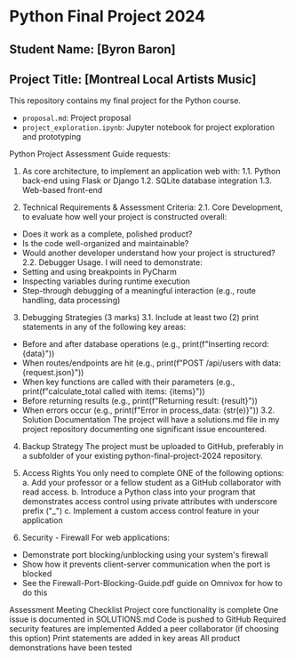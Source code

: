 # Python Final Project 2024
## Student Name: [Byron Baron]
## Project Title: [Montreal Local Artists Music]

This repository contains my final project for the Python course.
- `proposal.md`: Project proposal
- `project_exploration.ipynb`: Jupyter notebook for project exploration and prototyping

Python Project Assessment Guide requests:
1. As core architecture, to implement an application web with:
   1.1. Python back-end using Flask or Django
   1.2. SQLite database integration
   1.3. Web-based front-end

2. Technical Requirements & Assessment Criteria:
   2.1. Core Development, to evaluate how well your project is constructed overall:
- Does it work as a complete, polished product?
- Is the code well-organized and maintainable?
- Would another developer understand how your project is structured?
   2.2. Debugger Usage. I will need to demonstrate:
- Setting and using breakpoints in PyCharm
- Inspecting variables during runtime execution
- Step-through debugging of a meaningful interaction (e.g., route handling, data processing)

3. Debugging Strategies (3 marks)
   3.1. Include at least two (2) print statements in any of the following key areas:
- Before and after database operations (e.g., print(f"Inserting record: {data}"))
- When routes/endpoints are hit (e.g., print(f"POST /api/users with data: {request.json}"))
- When key functions are called with their parameters (e.g., print(f"calculate_total called with items: {items}"))
- Before returning results (e.g., print(f"Returning result: {result}"))
- When errors occur (e.g., print(f"Error in process_data: {str(e)}"))
   3.2. Solution Documentation
The project will have a solutions.md file in my project repository documenting one significant issue encountered.

4. Backup Strategy
The project must be uploaded to GitHub, preferably in a subfolder of your existing python-final-project-2024 repository.

5. Access Rights
You only need to complete ONE of the following options:
   a. Add your professor or a fellow student as a GitHub collaborator with read access.
   b. Introduce a Python class into your program that demonstrates access control using private attributes with underscore prefix ("_")
   c. Implement a custom access control feature in your application

6. Security - Firewall
For web applications:
- Demonstrate port blocking/unblocking using your system's firewall
- Show how it prevents client-server communication when the port is blocked
- See the Firewall-Port-Blocking-Guide.pdf guide on Omnivox for how to do this


Assessment Meeting Checklist
Project core functionality is complete
One issue is documented in SOLUTIONS.md
Code is pushed to GitHub
Required security features are implemented
Added a peer collaborator (if choosing this option)
Print statements are added in key areas
All product demonstrations have been tested

